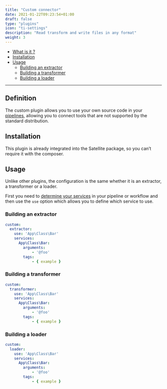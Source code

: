 ```yaml
---
title: "Custom connector"
date: 2021-01-22T09:23:54+01:00
draft: false
type: "plugins"
icon: "ti-settings"
description: "Read transform and write files in any format"
weight: 3
---
```


- [What is it ?](#what-is-it-)
- [Installation](#installation)
- [Usage](#usage)
  - [Building an extractor](#building-an-extractor)
  - [Building a transformer](#building-a-transformer)
  - [Building a loader](#building-a-loader)
---

## Definition

The custom plugin allows you to use your own source code in your [pipelines](https://php-etl.github.io/documentation/components/pipeline/),
allowing you to connect tools that are not supported by the standard distribution.

## Installation

This plugin is already integrated into the Satellite package, so you can’t require it with the composer.

## Usage

Unlike other plugins, the configuration is the same whether it is an extractor, a transformer or a loader.

First you need to [determine your services](../../feature/services) in your pipeline or workflow and then use the `use` 
option which allows you to define which service to use.

### Building an extractor

```yaml
custom:
  extractor:
    use: 'App\Class\Bar'
    services:
      App\Class\Bar:
        arguments:
            - '@foo'
        tags:
            - { example }
```

### Building a transformer

```yaml
custom:
  transformer:
    use: 'App\Class\Bar'
    services:
      App\Class\Bar:
        arguments:
            - '@foo'
        tags:
            - { example }
```

### Building a loader

```yaml
custom:
  loader:
    use: 'App\Class\Bar'
    services:
      App\Class\Bar:
        arguments:
            - '@foo'
        tags:
            - { example }
```
